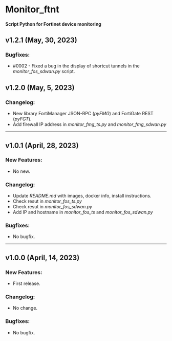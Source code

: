 # **Monitor_ftnt**
#### Script Python for Fortinet device monitoring
## **v1.2.1 (May, 30, 2023)**
### Bugfixes:
- #0002 - Fixed a bug in the display of shortcut tunnels in the *monitor_fos_sdwan.py* script.

## **v1.2.0 (May, 5, 2023)**
### Changelog:
- New library FortiManager JSON-RPC (*pyFMG*) and FortiGate REST (*pyFGT*).  
- Add firewall IP address in *monitor_fmg_ts.py* and *monitor_fmg_sdwan.py*
***
## **v1.0.1 (April, 28, 2023)**

### New Features:
- No new.  
### Changelog:
- Update *README.md* with images, docker info, install instructions. 
- Check resut in *monitor_fos_ts.py*
- Check resut in *monitor_fos_sdwan.py*
- Add IP and hostname in *monitor_fos_ts* and *monitor_fos_sdwan.py*
### Bugfixes:
- No bugfix.

***

## **v1.0.0 (April, 14, 2023)**

### New Features:
- First release.  
### Changelog:
- No change.
### Bugfixes:
- No bugfix.